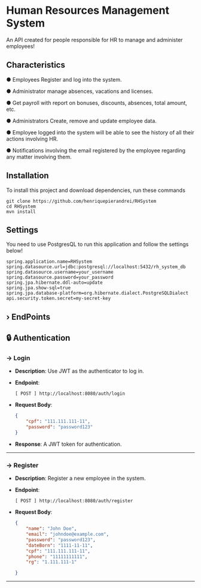 # Human Resources Management System
An API created for people responsible for HR to manage and administer employees!

## Characteristics
● Employees Register and log into the system.

● Administrator manage absences, vacations and licenses.

● Get payroll with report on bonuses, discounts, absences, total amount, etc.

● Administrators Create, remove and update employee data.

● Employee logged into the system will be able to see the history of all their actions involving HR.

● Notifications involving the email registered by the employee regarding any matter involving them.

Installation
------------
To install this project and download dependencies, run these commands

```
git clone https://github.com/henriquepierandrei/RHSystem
cd RHSystem
mvn install
```

Settings
------------
You need to use PostgresQL to run this application and follow the settings below!
```
spring.application.name=RHSystem
spring.datasource.url=jdbc:postgresql://localhost:5432/rh_system_db
spring.datasource.username=your_username
spring.datasource.password=your_password
spring.jpa.hibernate.ddl-auto=update
spring.jpa.show-sql=true
spring.jpa.database-platform=org.hibernate.dialect.PostgreSQLDialect
api.security.token.secret=my-secret-key
```


› EndPoints
------------
## 🔒 Authentication

### → Login
- **Description**: Use JWT as the authenticator to log in.
- **Endpoint**: 

    ```
    [ POST ] http://localhost:8080/auth/login
    ```
- **Request Body**:
    ```json
    {
        "cpf": "111.111.111-11",
        "password": "password123"
    }
    ```
- **Response**: A JWT token for authentication.

---

### → Register
- **Description**: Register a new employee in the system.
- **Endpoint**: 

    ```
    [ POST ] http://localhost:8080/auth/register
    ```
- **Request Body**:
    ```json
    {
        "name": "John Doe",
        "email": "johndoe@example.com",
        "password": "password123",
        "dateBorn": "1111-11-11",
        "cpf": "111.111.111-11",
        "phone": "11111111111",
        "rg": "1.111.111-1"
    
    }
    ```

---



